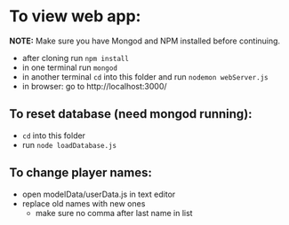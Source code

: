 # To view web app:
**NOTE:** Make sure you have Mongod and NPM installed before continuing.
- after cloning run `npm install`
- in one terminal run `mongod`
- in another terminal `cd` into this folder and run `nodemon webServer.js`
- in browser: go to http://localhost:3000/

## To reset database (need mongod running):
- `cd` into this folder
- run `node loadDatabase.js`

## To change player names:
- open modelData/userData.js in text editor
- replace old names with new ones
  - make sure no comma after last name in list
